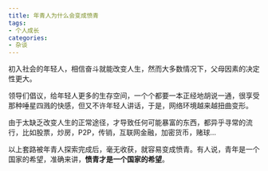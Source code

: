 ```yaml
---
title: 年青人为什么会变成愤青
tags:
- 个人成长
categories:
- 杂谈
---
```




初入社会的年轻人，相信奋斗就能改变人生，然而大多数情况下，父母因素的决定性更大。

领导们倡议，给年轻人更多的生存空间，一个个都要一本正经地胡说一通，很享受那种唾星四溅的快感，但又不许年轻人讲话，于是，网络环境越来越扭曲变形。

由于太缺乏改变人生的正常途径，才导致任何可能暴富的东西，都异乎寻常的流行，比如股票，炒房，P2P，传销，互联网金融，加密货币，赌球…

以上套路被年青人探索完成后，毫无收获，就容易变成愤青。有人说，青年是一个国家的希望，准确来讲，**愤青才是一个国家的希望**。

